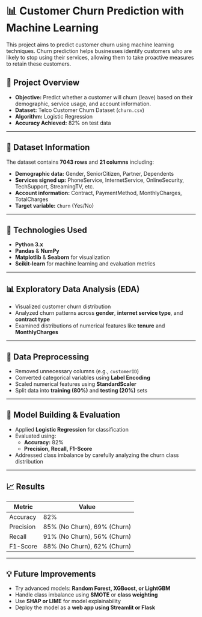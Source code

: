 # 📊 Customer Churn Prediction with Machine Learning

This project aims to predict customer churn using machine learning techniques. Churn prediction helps businesses identify customers who are likely to stop using their services, allowing them to take proactive measures to retain these customers.

## 🚀 Project Overview

- **Objective:** Predict whether a customer will churn (leave) based on their demographic, service usage, and account information.
- **Dataset:** Telco Customer Churn Dataset (`churn.csv`)
- **Algorithm:** Logistic Regression
- **Accuracy Achieved:** 82% on test data

---

## 📂 Dataset Information

The dataset contains **7043 rows** and **21 columns** including:

- **Demographic data:** Gender, SeniorCitizen, Partner, Dependents
- **Services signed up:** PhoneService, InternetService, OnlineSecurity, TechSupport, StreamingTV, etc.
- **Account information:** Contract, PaymentMethod, MonthlyCharges, TotalCharges
- **Target variable:** `Churn` (Yes/No)

---

## 🔧 Technologies Used

- **Python 3.x**
- **Pandas** & **NumPy**
- **Matplotlib** & **Seaborn** for visualization
- **Scikit-learn** for machine learning and evaluation metrics

---

## 📊 Exploratory Data Analysis (EDA)

- Visualized customer churn distribution
- Analyzed churn patterns across **gender**, **internet service type**, and **contract type**
- Examined distributions of numerical features like **tenure** and **MonthlyCharges**

---

## 🔄 Data Preprocessing

- Removed unnecessary columns (e.g., `customerID`)
- Converted categorical variables using **Label Encoding**
- Scaled numerical features using **StandardScaler**
- Split data into **training (80%)** and **testing (20%)** sets

---

## 🤖 Model Building & Evaluation

- Applied **Logistic Regression** for classification
- Evaluated using:
  - **Accuracy:** 82%
  - **Precision, Recall, F1-Score**
- Addressed class imbalance by carefully analyzing the churn class distribution

---

## 📈 Results

| Metric      | Value    |
|------------ |--------- |
| Accuracy    | 82%      |
| Precision   | 85% (No Churn), 69% (Churn) |
| Recall      | 91% (No Churn), 56% (Churn) |
| F1-Score    | 88% (No Churn), 62% (Churn) |

---

## 💡 Future Improvements

- Try advanced models: **Random Forest, XGBoost, or LightGBM**
- Handle class imbalance using **SMOTE** or **class weighting**
- Use **SHAP or LIME** for model explainability
- Deploy the model as a **web app using Streamlit or Flask**
